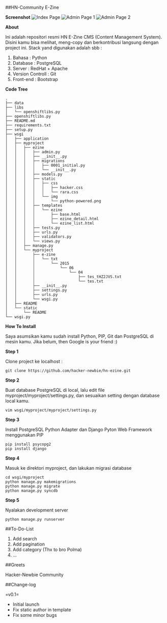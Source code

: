 ##HN-Community E-Zine

**Screenshot**
![Index Page](http://s11.postimg.org/3k73h78eb/Screenshot_from_2015_06_05_11_00_01.png "HN E-Zine Index Page")
![Admin Page 1](http://s2.postimg.org/6kkxgiu89/Screenshot_from_2015_06_04_20_43_52.png "HN E-Zine Admin Page 1")
![Admin Page 2](http://s18.postimg.org/4yg8g3ft5/Screenshot_from_2015_06_04_20_43_25.png "HN E-Zine Admin Page 2")

**About**

Ini adalah repositori resmi HN E-Zine CMS (Content Management System). Disini kamu bisa melihat, meng-copy dan berkontribusi langsung dengan project ini.
Stack yand digunakan adalah sbb : 

1. Bahasa : Python
2. Database : PostgreSQL
3. Server : RedHat + Apache
4. Version Controll : Git
5. Front-end : Bootstrap

**Code Tree**

```
.
├── data
├── libs
│   └── openshiftlibs.py
├── openshiftlibs.py
├── README.md
├── requirements.txt
├── setup.py
├── wsgi
│   ├── application
│   ├── myproject
│   │   ├── ezine
│   │   │   ├── admin.py
│   │   │   ├── __init__.py
│   │   │   ├── migrations
│   │   │   │   ├── 0001_initial.py
│   │   │   │   └── __init__.py
│   │   │   ├── models.py
│   │   │   ├── static
│   │   │   │   ├── css
│   │   │   │   │   ├── hacker.css
│   │   │   │   │   └── rara.css
│   │   │   │   └── img
│   │   │   │       └── python-powered.png
│   │   │   ├── templates
│   │   │   │   └── ezine
│   │   │   │       ├── base.html
│   │   │   │       ├── ezine_detail.html
│   │   │   │       └── ezine_list.html
│   │   │   ├── tests.py
│   │   │   ├── urls.py
│   │   │   ├── validators.py
│   │   │   └── views.py
│   │   ├── manage.py
│   │   └── myproject
│   │       ├── e-zine
│   │       │   └── txt
│   │       │       └── 2015
│   │       │           └── 06
│   │       │               └── 04
│   │       │                   ├── tes_tHZ2JVS.txt
│   │       │                   └── tes.txt
│   │       ├── __init__.py
│   │       ├── settings.py
│   │       ├── urls.py
│   │       └── wsgi.py
│   ├── README
│   └── static
│       └── README
└── wsgi.py
```

**How To Install**

Saya asumsikan kamu sudah install Python, PIP, Git dan PostgreSQL di mesin kamu. Jika belum, then Google is your friend :)

**Step 1**

Clone project ke localhost :

```
git clone https://github.com/hacker-newbie/hn-ezine.git
```

**Step 2**

Buat database PostgreSQL di local, lalu edit file myproject/myproject/settings.py, dan sesuaikan setting dengan database local kamu.

```
vim wsgi/myproject/myproject/settings.py
```

**Step 3**

Install PostgreSQL Python Adapter dan Django Pyton Web Framework menggunakan PIP

```
pip install psycopg2
pip install django
```

**Step 4**

Masuk ke direktori myproject, dan lakukan migrasi database

```
cd wsgi/myproject
python manage.py makemigrations
python manage.py migrate
python manage.py syncdb
```

**Step 5**

Nyalakan development server

```
python manage.py runserver
```

##To-Do-List

1. Add search
2. Add pagination
3. Add category (Thx to bro Polma)
4. ...

##Greets

Hacker-Newbie Community

##Change-log

=v0.1=
- Initial launch
- Fix static author in template
- Fix some minor bugs



















